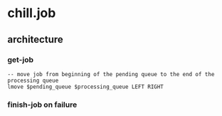 # chill.job

## architecture

### get-job
```redis
-- move job from beginning of the pending queue to the end of the processing queue 
lmove $pending_queue $processing_queue LEFT RIGHT
```

### finish-job on failure
```redis

```